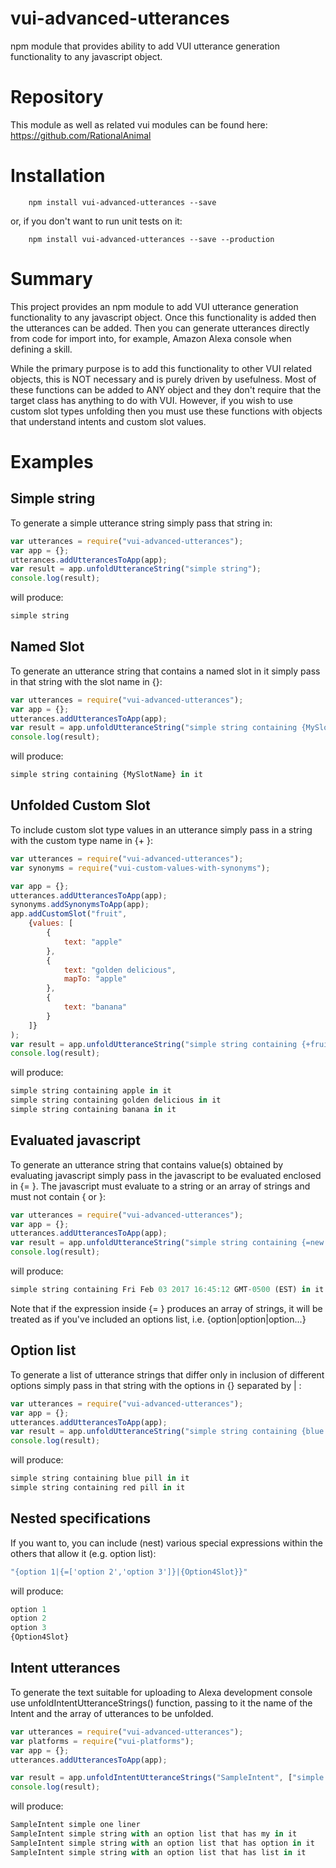 # vui-advanced-utterances

npm module that provides ability to add VUI utterance generation functionality to any javascript object.

# Repository
This module as well as related vui modules can be found here:
https://github.com/RationalAnimal

# Installation

```shell
	npm install vui-advanced-utterances --save
```
or, if you don't want to run unit tests on it:

```shell
	npm install vui-advanced-utterances --save --production
```

# Summary

This project provides an npm module to add VUI utterance generation functionality to any javascript object.
Once this functionality is added then the utterances can be added.
Then you can generate utterances directly from code for import into, for example, Amazon Alexa console when defining a skill.

While the primary purpose is to add this functionality to other VUI related objects, this is NOT necessary and is purely driven by usefulness.
Most of these functions can be added to ANY object and they don't require that the target class has anything to do with VUI.
However, if you wish to use custom slot types unfolding then you must use these functions with objects that understand
intents and custom slot values.

# Examples

## Simple string
To generate a simple utterance string simply pass that string in:

```javascript
var utterances = require("vui-advanced-utterances");
var app = {};
utterances.addUtterancesToApp(app);
var result = app.unfoldUtteranceString("simple string");
console.log(result);
```

will produce:

````javascript
simple string
````

## Named Slot
To generate an utterance string that contains a named slot in it simply pass in that string
with the slot name in {}:

```javascript
var utterances = require("vui-advanced-utterances");
var app = {};
utterances.addUtterancesToApp(app);
var result = app.unfoldUtteranceString("simple string containing {MySlotName} in it");
console.log(result);
```

will produce:

````javascript
simple string containing {MySlotName} in it
````

## Unfolded Custom Slot
To include custom slot type values in an utterance simply pass in a string with
the custom type name in {+ }:

```javascript
var utterances = require("vui-advanced-utterances");
var synonyms = require("vui-custom-values-with-synonyms");

var app = {};
utterances.addUtterancesToApp(app);
synonyms.addSynonymsToApp(app);
app.addCustomSlot("fruit",
	{values: [
		{
			text: "apple"
		},
		{
			text: "golden delicious",
			mapTo: "apple"
		},
		{
			text: "banana"
		}
	]}
);
var result = app.unfoldUtteranceString("simple string containing {+fruit} in it");
console.log(result);
```

will produce:

````javascript
simple string containing apple in it
simple string containing golden delicious in it
simple string containing banana in it
````

## Evaluated javascript
To generate an utterance string that contains value(s) obtained by evaluating javascript
simply pass in the javascript to be evaluated enclosed in {= }.  The javascript must evaluate to
a string or an array of strings and must not contain { or }:
```javascript
var utterances = require("vui-advanced-utterances");
var app = {};
utterances.addUtterancesToApp(app);
var result = app.unfoldUtteranceString("simple string containing {=new Date().toString()} in it");
console.log(result);
```

will produce:

````javascript
simple string containing Fri Feb 03 2017 16:45:12 GMT-0500 (EST) in it
````

Note that if the expression inside {= } produces an array of strings, it will be
treated as if you've included an options list, i.e. {option|option|option...}

## Option list
To generate a list of utterance strings that differ only in inclusion of different
options simply pass in that string with the options in {} separated by | :

```javascript
var utterances = require("vui-advanced-utterances");
var app = {};
utterances.addUtterancesToApp(app);
var result = app.unfoldUtteranceString("simple string containing {blue pill|red pill} in it");
console.log(result);
```

will produce:

````javascript
simple string containing blue pill in it
simple string containing red pill in it
````

## Nested specifications

If you want to, you can include (nest) various special expressions within the
others that allow it (e.g. option list):

````javascript
"{option 1|{=['option 2','option 3']}|{Option4Slot}}"
````

will produce:

````javascript
option 1
option 2
option 3
{Option4Slot}
````

## Intent utterances
To generate the text suitable for uploading to Alexa development console use
unfoldIntentUtteranceStrings() function, passing to it the name of the Intent
and the array of utterances to be unfolded.

````javascript
var utterances = require("vui-advanced-utterances");
var platforms = require("vui-platforms");
var app = {};
utterances.addUtterancesToApp(app);

var result = app.unfoldIntentUtteranceStrings("SampleIntent", ["simple one liner", "simple string with an option list that has {my|option|list} in it"], platforms.ALEXA);
console.log(result);
````
will produce:

````javascript
SampleIntent simple one liner
SampleIntent simple string with an option list that has my in it
SampleIntent simple string with an option list that has option in it
SampleIntent simple string with an option list that has list in it
````
